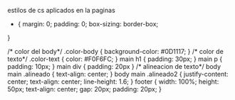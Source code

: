 estilos de cs aplicados en la paginas 

* {
    margin: 0;
    padding: 0;
    box-sizing: border-box;

}

/* color del body*/
.color-body {
    background-color: #0D1117;
}
/* color de texto*/
.color-text {
    color: #F0F6FC;
}
main h1 {
    padding: 30px;
}
main p {
    padding: 10px;
}
main div {
    padding: 20px
}
/* alineacion de texto*/
body main .alineado {
    text-align: center;
}
body main .alineado2 {
    justify-content: center;
    text-align: center;
    line-height: 1.6;
}
footer {
    width: 100%;
    height: 50px;
    text-align: center;
    gap: 20px;
    padding: 20px;
}
